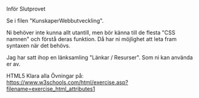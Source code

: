 Inför Slutprovet

Se i filen "KunskaperWebbutveckling".

Ni behöver inte kunna allt utantill, men bör känna till de flesta "CSS namnen" och förstå deras funktion.
Då har ni möjlighet att leta fram syntaxen när det behövs.

Jag har satt ihop en länksamling "Länkar / Resurser". Som ni kan använda er av.

HTML5 
Klara alla Övningar på: https://www.w3schools.com/html/exercise.asp?filename=exercise_html_attributes1


